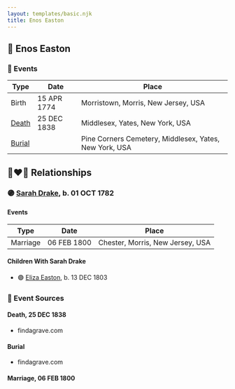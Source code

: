 ```yaml
---
layout: templates/basic.njk
title: Enos Easton
---
```

## 🔵 Enos Easton

### 📆 Events

Type | Date | Place
------ | ------ | ------
Birth | 15 APR 1774 | Morristown, Morris, New Jersey, USA
[Death](#event-f4ca37d3-eedd-4c5b-922e-4ef24ad0ac52) | 25 DEC 1838 | Middlesex, Yates, New York, USA
[Burial](#event-65686bc5-4295-4bd6-9da8-d79861d74fa3) |  | Pine Corners Cemetery, Middlesex, Yates, New York, USA

## 👩‍❤️‍👨 Relationships

### 🟣 [Sarah Drake](/people/5/55814233), b. 01 OCT 1782

#### Events

Type | Date | Place
------ | ------ | ------
Marriage | 06 FEB 1800 | Chester, Morris, New Jersey, USA
#### Children With Sarah Drake
* 🟣 [Eliza Easton](/people/2/29447626), b. 13 DEC 1803
### 📰 Event Sources

#### <a id="event-f4ca37d3-eedd-4c5b-922e-4ef24ad0ac52"></a> Death, 25 DEC 1838
* findagrave.com

#### <a id="event-65686bc5-4295-4bd6-9da8-d79861d74fa3"></a> Burial
* findagrave.com

#### <a id="event-e31d55b6-14ae-4706-bb90-d44691474618"></a> Marriage, 06 FEB 1800